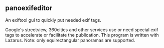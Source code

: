 ## panoexifeditor
An exiftool gui to quickly put needed exif tags.  
  
Google's streetview, 360cities and other services use or need special exif tags to accelerate or facilitate the publication.
This program is written with Lazarus.
Note: only equirectangular panoramas are supported.

